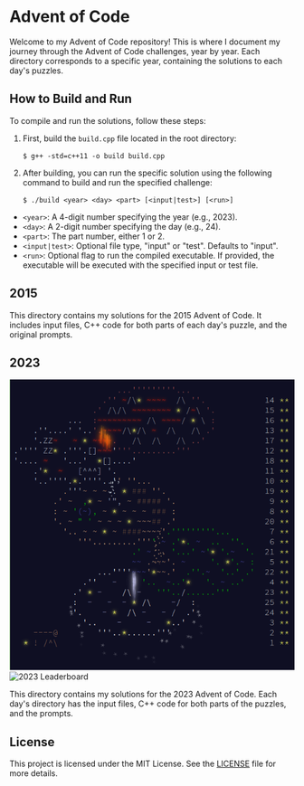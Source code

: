 # Advent of Code

Welcome to my Advent of Code repository! This is where I document my journey
through the Advent of Code challenges, year by year. Each directory corresponds
to a specific year, containing the solutions to each day's puzzles.

## How to Build and Run

To compile and run the solutions, follow these steps:

1. First, build the `build.cpp` file located in the root directory:

    ``` shell
    $ g++ -std=c++11 -o build build.cpp
    ```

2. After building, you can run the specific solution using the following
   command to build and run the specified challenge:

    ``` shell
    $ ./build <year> <day> <part> [<input|test>] [<run>]
    ```

 - `<year>`: A 4-digit number specifying the year (e.g., 2023).
 - `<day>`: A 2-digit number specifying the day (e.g., 24).
 - `<part>`: The part number, either 1 or 2.
 - `<input|test>`: Optional file type, "input" or "test". Defaults to "input".
 - `<run>`: Optional flag to run the compiled executable. If provided, 
   the executable will be executed with the specified input or test file.

## 2015

This directory contains my solutions for the 2015 Advent of Code. It includes
input files, C++ code for both parts of each day's puzzle, and the original
prompts.

## 2023

![2023 Advent of Code Calendar](./img/2023-calendar.png) ![2023
Leaderboard](./img/2023-leaderboard.png)

This directory contains my solutions for the 2023 Advent of Code. Each day's
directory has the input files, C++ code for both parts of the puzzles, and the
prompts.

## License

This project is licensed under the MIT License. See the [LICENSE](LICENSE) file
for more details.
